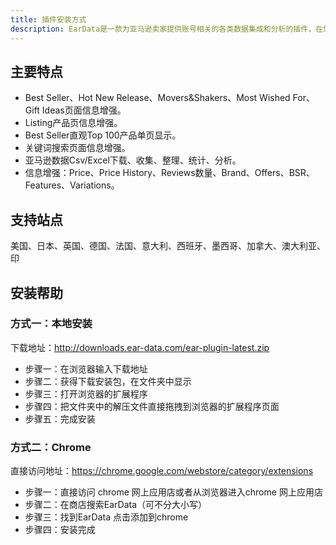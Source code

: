 ```yaml
---
title: 插件安装方式
description: EarData是一款为亚马逊卖家提供账号相关的各类数据集成和分析的插件，在您浏览商品的同时，为您自动展示库存、类别排名、品牌、跟卖、Review 等信息, 并提供一键导出到 Excel, 帮您客观高效的进行市场分析!
---
```


## 主要特点

- Best Seller、Hot New Release、Movers&Shakers、Most Wished For、Gift Ideas页面信息增强。
- Listing产品页信息增强。
- Best Seller直观Top 100产品单页显示。
- 关键词搜索页面信息增强。
- 亚马逊数据Csv/Excel下载、收集、整理、统计、分析。
- 信息增强：Price、Price History、Reviews数量、Brand、Offers、BSR、Features、Variations。


## 支持站点

美国、日本、英国、德国、法国、意大利、西班牙、墨西哥、加拿大、澳大利亚、印


## 安装帮助
### 方式一：本地安装
下载地址：http://downloads.ear-data.com/ear-plugin-latest.zip

- 步骤一：在浏览器输入下载地址
- 步骤二：获得下载安装包，在文件夹中显示
- 步骤三：打开浏览器的扩展程序
- 步骤四：把文件夹中的解压文件直接拖拽到浏览器的扩展程序页面
- 步骤五：完成安装

### 方式二：Chrome
直接访问地址：https://chrome.google.com/webstore/category/extensions

- 步骤一：直接访问 chrome 网上应用店或者从浏览器进入chrome 网上应用店
- 步骤二：在商店搜索EarData（可不分大小写）
- 步骤三：找到EarData 点击添加到chrome
- 步骤四：安装完成


